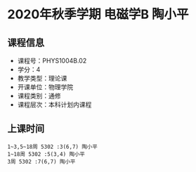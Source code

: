 # 2020年秋季学期 电磁学B 陶小平






## 课程信息

- 课程号：PHYS1004B.02
- 学分：4
- 教学类型：理论课
- 开课单位：物理学院
- 课程类别：通修
- 课程层次：本科计划内课程

## 上课时间

```
1~3,5~18周 5302 :3(6,7) 陶小平
1~18周 5302 :5(3,4) 陶小平
3周 5302 :7(6,7) 陶小平
```

